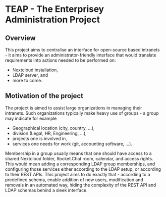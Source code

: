 # TEAP - The Enterprisey Administration Project


## Overview

This project aims to centralise an interface for open-source based intranets - it aims to provide an administrator-friendly interface that would translate requirements into actions needed to be performed on:

- Nextcloud installation,
- LDAP server, and
- more to come.


## Motivation of the project

The project is aimed to assist large organizations in managing their intranets.
Such organizations typically make heavy use of groups - a group may indicate for example

* Geographical location (city, country, ...),
* division (Legal, HR, Engineering, ...),
* projects one is involved in,
* services one needs for work (git, accounting software, ...).

Membership in a group usually means that one should have access to a shared Nextcloud folder, Rocket.Chat room, calendar, and access rights.
This would mean adding a corresponding LDAP group memberships, and configuring those services either according to the LDAP setup, or according to their REST APIs.
This project aims to do exactly that - according to a predefined schema, enable addition of new users, modification and removals in an automated way, hiding the complexity of the REST API and LDAP schemas behind a sleek interface.
